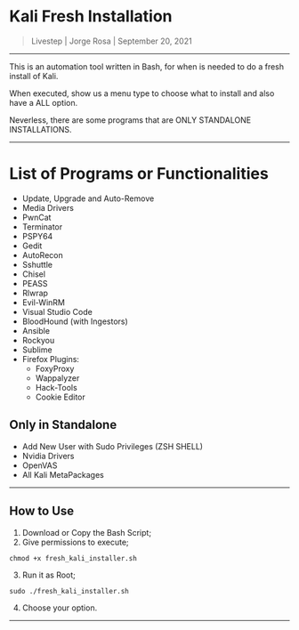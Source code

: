 # Kali Fresh Installation

> Livestep | Jorge Rosa | September 20, 2021

-----------------------------------------------

This is an automation tool written in Bash, for when is needed to do a fresh install of Kali.

When executed, show us a menu type to choose what to install and also have a ALL option.

Neverless, there are some programs that are ONLY STANDALONE INSTALLATIONS.



----------------------------------------------------------------

# List of Programs or Functionalities

* Update, Upgrade and Auto-Remove
* Media Drivers
* PwnCat
* Terminator
* PSPY64
* Gedit
* AutoRecon
* Sshuttle
* Chisel
* PEASS
* Rlwrap
* Evil-WinRM
* Visual Studio Code
* BloodHound (with Ingestors)
* Ansible
* Rockyou
* Sublime
* Firefox Plugins:
    * FoxyProxy
    * Wappalyzer
    * Hack-Tools
    * Cookie Editor

## Only in Standalone

* Add New User with Sudo Privileges (ZSH SHELL)
* Nvidia Drivers
* OpenVAS
* All Kali MetaPackages

---------------------------------------------------------

## How to Use

1. Download or Copy the Bash Script;
2. Give permissions to execute;
```shell
chmod +x fresh_kali_installer.sh
```
3. Run it as Root;
```shell
sudo ./fresh_kali_installer.sh
```
4. Choose your option.

------------------------------------------------------